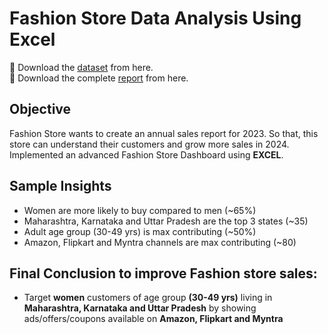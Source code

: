 # Fashion Store Data Analysis Using Excel

📍 Download the [dataset]([link-to-dataset](https://docs.google.com/spreadsheets/d/12IkE1PLFDqymEsJvnxPoFDuwncDPbbWHzxJQrh-DFw4/edit#gid=1594378259)) from here.  
📍 Download the complete [report](link-to-report) from here.

## Objective

Fashion Store wants to create an annual sales report for 2023. So that, this store can understand their customers and grow more sales in 2024. Implemented an advanced Fashion Store Dashboard using **EXCEL**.

## Sample Insights

- Women are more likely to buy compared to men (~65%)
- Maharashtra, Karnataka and Uttar Pradesh are the top 3 states (~35)
- Adult age group (30-49 yrs) is max contributing (~50%)
- Amazon, Flipkart and Myntra channels are max contributing (~80)

## Final Conclusion to improve Fashion store sales:

- Target **women** customers of age group **(30-49 yrs)** living in **Maharashtra, Karnataka and Uttar Pradesh** by showing ads/offers/coupons available on **Amazon, Flipkart and Myntra**
